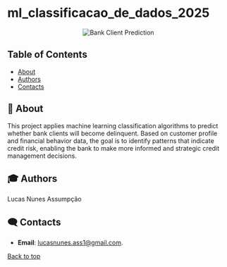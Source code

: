 # ml_classificacao_de_dados_2025

<p align="center">
  <img src="https://th.bing.com/th/id/OIP.Pixq9eppCBGpifpmTPXgFwAAAA?cb=iwc1&rs=1&pid=ImgDetMain" alt="Bank Client Prediction" />
</p>

## Table of Contents
- [About](#-about)
- [Authors](#-Authors)
- [Contacts](#%EF%B8%8F-contacts)

## 🚀 About
This project applies machine learning classification algorithms to predict whether bank clients will become delinquent. Based on customer profile and financial behavior data, the goal is to identify patterns that indicate credit risk, enabling the bank to make more informed and strategic credit management decisions.

## 🎓 Authors
Lucas Nunes Assumpção

## 🗨️ Contacts

- **Email**: lucasnunes.ass1@gmail.com.

[Back to top](#top)

